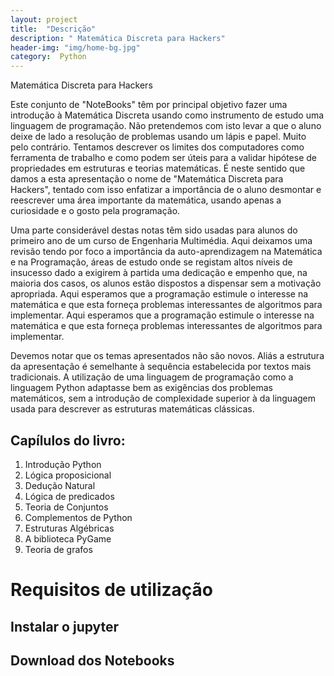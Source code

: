 ```yaml
---
layout: project
title:  "Descrição"
description: " Matemática Discreta para Hackers"
header-img: "img/home-bg.jpg"
category:  Python
---
```


 Matemática Discreta para Hackers

Este conjunto de "NoteBooks" têm por principal objetivo fazer uma introdução à Matemática Discreta usando como instrumento de estudo uma linguagem de programação. Não pretendemos com isto levar a que o aluno deixe de lado a resolução de problemas usando um lápis e papel. Muito pelo contrário. Tentamos descrever os limites dos computadores como ferramenta de trabalho e como podem ser úteis para a validar hipótese de propriedades em estruturas e teorias matemáticas. É neste sentido que damos a esta apresentação o nome de "Matemática Discreta para Hackers", tentado com isso enfatizar a importância de o aluno desmontar e reescrever uma área importante da matemática, usando apenas a curiosidade e o gosto pela programação.

Uma parte considerável destas notas têm sido usadas para alunos do primeiro ano de um curso de Engenharia Multimédia. Aqui deixamos uma revisão tendo por foco a importância da auto-aprendizagem na Matemática e na Programação, áreas de estudo onde se registam altos níveis de insucesso dado a exigirem à partida uma dedicação e empenho que, na maioria dos casos, os alunos estão dispostos a dispensar sem a motivação apropriada. Aqui esperamos que a programação estimule o interesse na matemática e que esta forneça problemas interessantes de algoritmos para implementar. Aqui esperamos que a programação estimule o interesse na matemática e que esta forneça problemas interessantes de algoritmos para implementar.

Devemos notar que os temas apresentados não são novos. Aliás a estrutura da apresentação é semelhante à sequência estabelecida por textos mais tradicionais. A utilização de uma linguagem de programação como a linguagem Python adaptasse bem as exigências dos problemas matemáticos, sem a introdução de complexidade superior à da linguagem usada para descrever as estruturas matemáticas clássicas.

## Capílulos do livro:

1. Introdução Python
2. Lógica proposicional
3. Dedução Natural
4. Lógica de predicados
5. Teoria de Conjuntos
6. Complementos de Python
8. Estruturas Algébricas
9. A biblioteca PyGame
10. Teoria de grafos

# Requisitos de utilização

## Instalar o jupyter

## Download dos Notebooks
